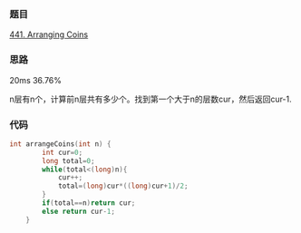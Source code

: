### 题目
[441. Arranging Coins](https://leetcode-cn.com/problems/arranging-coins/submissions/)
### 思路
20ms 36.76%

n层有n个，计算前n层共有多少个。找到第一个大于n的层数cur，然后返回cur-1.
### 代码
```c++
int arrangeCoins(int n) {
        int cur=0;
        long total=0;
        while(total<(long)n){
            cur++;
            total=(long)cur*((long)cur+1)/2;
        }
        if(total==n)return cur;
        else return cur-1;
    }
```
